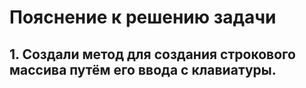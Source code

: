 # Пояснение к решению задачи

## 1. Создали метод для создания строкового массива путём его ввода с клавиатуры.


